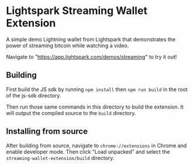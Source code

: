 # Lightspark Streaming Wallet Extension

A simple demo Lightning wallet from Lightspark that demonstrates the power of streaming bitcoin while watching a video.

Navigate to "https://app.lightspark.com/demos/streaming" to try it out!

## Building

First build the JS sdk by running `npm install` then `npm run build` in the root of the js-sdk directory.

Then run those same commands in this directory to build the extension. It will output the compiled source to the `build`
directory.

## Installing from source

After building from source, navigate to `chrome://extensions` in Chrome and enable developer mode. Then click
"Load unpacked" and select the `streaming-wallet-extension/build` directory.
